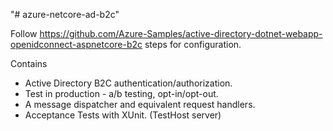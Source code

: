"# azure-netcore-ad-b2c" 

Follow https://github.com/Azure-Samples/active-directory-dotnet-webapp-openidconnect-aspnetcore-b2c steps for configuration.

Contains
- Active Directory B2C authentication/authorization.
- Test in production - a/b testing, opt-in/opt-out.
- A message dispatcher and equivalent request handlers.
- Acceptance Tests with XUnit. (TestHost server)
